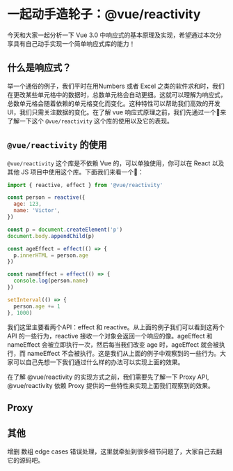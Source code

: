 # 一起动手造轮子：@vue/reactivity

今天和大家一起分析一下 Vue 3.0 中响应式的基本原理及实现，希望通过本次分享具有自己动手实现一个简单响应式库的能力！

## 什么是响应式？
举一个通俗的例子，我们平时在用Numbers 或者 Excel 之类的软件求和时，我们在更改某些单元格中的数据时，总数单元格会自动更细。这就可以理解为响应式，总数单元格会随着依赖的单元格变化而变化。这种特性可以帮助我们高效的开发UI，我们只需关注数据的变化。在了解 vue 响应式原理之前，我们先通过一个🌰来了解一下这个 `@vue/reactivity` 这个库的使用以及它的表现。


## `@vue/reactivity` 的使用
`@vue/reactivity` 这个库是不依赖 Vue 的，可以单独使用，你可以在 React 以及其他 JS 项目中使用这个库。下面我们来看一个🌰：
```js
import { reactive, effect } from '@vue/reactivity'

const person = reactive({
  age: 123,
  name: 'Victor',
})

const p = document.createElement('p')
document.body.appendChild(p)

const ageEffect = effect(() => {
  p.innerHTML = person.age
})

const nameEffect = effect(() => {
  console.log(person.name)
})

setInterval(() => {
  person.age += 1
}, 1000)

```
我们这里主要看两个API：effect 和 reactive。从上面的例子我们可以看到这两个 API 的一些行为，reactive 接收一个对象会返回一个响应的像。ageEffect 和 nameEffect 会被立即执行一次，然后每当我们改变 age 时，ageEffect 就会被执行，而 nameEffect 不会被执行。这是我们从上面的例子中观察到的一些行为。大家可以自己先想一下我们通过什么样的办法可以实现上面的效果。

在了解 @vue/reactivity 的实现方式之前，我们需要先了解一下 Proxy API, @vue/reactivity 依赖 Proxy 提供的一些特性来实现上面我们观察到的效果。


## Proxy


## 其他
增删 数组 edge cases 错误处理，这里就牵扯到很多细节问题了，大家自己去翻它的源码吧。